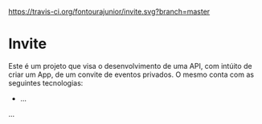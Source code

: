 https://travis-ci.org/fontourajunior/invite.svg?branch=master
    
# Invite

Este é um projeto que visa o desenvolvimento de uma API, com intúito de criar um App, de um convite de eventos privados. O mesmo conta com as seguintes tecnologias:

  - ...

...
